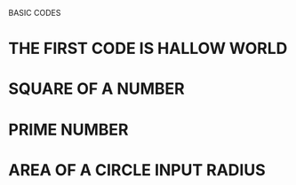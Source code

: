 BASIC CODES </br>
# THE FIRST CODE IS HALLOW WORLD </br>
# SQUARE OF A NUMBER </br>
# PRIME NUMBER </br>
# AREA OF A CIRCLE INPUT RADIUS </br>

